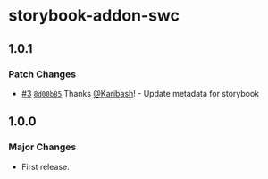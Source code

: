 # storybook-addon-swc

## 1.0.1

### Patch Changes

- [#3](https://github.com/Karibash/storybook-addon-swc/pull/3) [`8d00b85`](https://github.com/Karibash/storybook-addon-swc/commit/8d00b853b0a02e79f061281c6618f1cf8fbc69f1) Thanks [@Karibash](https://github.com/Karibash)! - Update metadata for storybook

## 1.0.0

### Major Changes

- First release.
